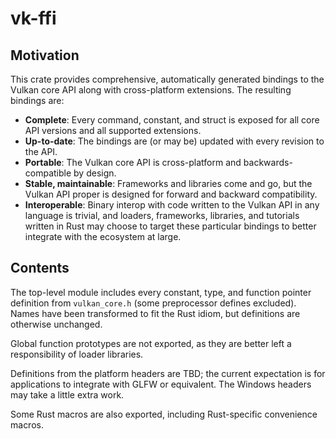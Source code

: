 # vk-ffi

## Motivation

This crate provides comprehensive, automatically generated bindings to
the Vulkan core API along with cross-platform extensions. The resulting
bindings are:

* **Complete**: Every command, constant, and struct is exposed for all
  core API versions and all supported extensions.
* **Up-to-date**: The bindings are (or may be) updated with every
  revision to the API.
* **Portable**: The Vulkan core API is cross-platform and
  backwards-compatible by design.
* **Stable, maintainable**: Frameworks and libraries come and go, but
  the Vulkan API proper is designed for forward and backward
  compatibility.
* **Interoperable**: Binary interop with code written to the Vulkan API
  in any language is trivial, and loaders, frameworks, libraries, and
  tutorials written in Rust may choose to target these particular
  bindings to better integrate with the ecosystem at large.

## Contents

The top-level module includes every constant, type, and function pointer
definition from `vulkan_core.h` (some preprocessor defines excluded).
Names have been transformed to fit the Rust idiom, but definitions are
otherwise unchanged.

Global function prototypes are not exported, as they are better left a
responsibility of loader libraries.

Definitions from the platform headers are TBD; the current expectation
is for applications to integrate with GLFW or equivalent. The Windows
headers may take a little extra work.

Some Rust macros are also exported, including Rust-specific convenience
macros.
